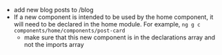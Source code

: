* add new blog posts to /blog
* If a new component is intended to be used by the home component, it will need to be declared in the home module. For example, `ng g c components/home/components/post-card`
    * make sure that this new component is in the declarations array and not the imports array